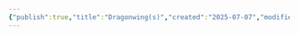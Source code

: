 ```yaml
---
{"publish":true,"title":"Dragonwing(s)","created":"2025-07-07","modified":"2025-07-21T20:42:43.123+02:00","published":"2025-07-07","cssclasses":""}
---
```


